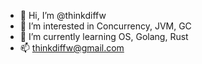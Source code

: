 - 👋 Hi, I’m @thinkdiffw
- 👀 I’m interested in Concurrency, JVM, GC
- 🌱 I’m currently learning OS, Golang, Rust
- 📫 thinkdiffw@gmail.com
